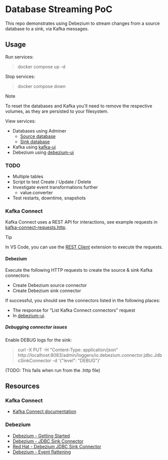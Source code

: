 # Database Streaming PoC

This repo demonstrates using Debezium to stream changes from a source database to a sink, via Kafka messages.

## Usage

Run services:

> docker compose up -d

Stop services:

> docker compose down

> [!NOTE]
> To reset the databases and Kafka you'll need to remove the respective volumes, as they are persisted to your filesystem.

View services:

- Databases using Adminer
	- [Source database](http://localhost:10000/?pgsql=source-database&username=admin&db=db&ns=streaming_poc)
	- [Sink database](http://localhost:10000/?pgsql=sink-database&username=admin&db=db&ns=streaming_poc)
- Kafka using [kafka-ui](http://localhost:10001/)
- Debezium using [debezium-ui][debezium-ui]

### TODO

- Multiple tables
- Script to test Create / Update / Delete
- Investigate event transformations further
	- value.converter
- Test restarts, downtime, snapshots

### Kafka Connect

Kafka Connect uses a REST API for interactions, see example requests in [kafka-connect-requests.http](./kafka-connect-requests.http).

> [!TIP]
> In VS Code, you can use the [REST Client](https://marketplace.visualstudio.com/items?itemName=humao.rest-client) extension to execute the requests.

#### Debezium

Execute the following HTTP requests to create the source & sink Kafka connectors:
- Create Debezium source connector
- Create Debezium sink connector

If successful, you should see the connectors listed in the following places:
- The response for "List Kafka Connect connectors" request
- In [debezium-ui][debezium-ui].

##### Debugging connector issues

Enable DEBUG logs for the sink:

> curl -X PUT -H "Content-Type: application/json" http://localhost:8083/admin/loggers/io.debezium.connector.jdbc.JdbcSinkConnector -d '{"level": "DEBUG"}'

(TODO: This fails when run from the .http file)

## Resources

### Kafka Connect

- [Kafka Connect documentation](https://kafka.apache.org/documentation.html#connect)

### Debezium

- [Debezium - Getting Started](https://debezium.io/documentation/reference/stable/tutorial.html)
- [Debezium - JDBC Sink Connector](https://debezium.io/documentation/reference/stable/connectors/jdbc.html)
- [Red Hat - Debezium JDBC Sink Connector](https://docs.redhat.com/en/documentation/red_hat_integration/2023.q4/html/debezium_user_guide/debezium-connector-for-jdbc)
- [Debezium - Event flattening](https://debezium.io/documentation/reference/stable/transformations/event-flattening.html)

<!-- Links -->
[debezium-ui]:http://localhost:10002/